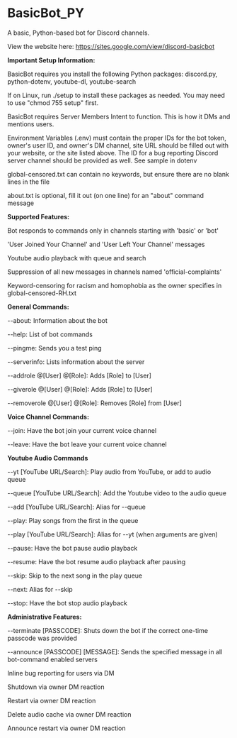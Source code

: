 # BasicBot_PY

A basic, Python-based bot for Discord channels.

View the website here: https://sites.google.com/view/discord-basicbot

**Important Setup Information:**

BasicBot requires you install the following Python packages: discord.py, python-dotenv, youtube-dl, youtube-search

If on Linux, run ./setup to install these packages as needed. You may need to use "chmod 755 setup" first.

BasicBot requires Server Members Intent to function. This is how it DMs and mentions users.

Environment Variables (.env) must contain the proper IDs for the bot token, owner's user ID, and owner's DM channel, site URL should be filled out with your website, or the site listed above. The ID for a bug reporting Discord server channel should be provided as well. See sample in dotenv

global-censored.txt can contain no keywords, but ensure there are no blank lines in the file

about.txt is optional, fill it out (on one line) for an "about" command message

**Supported Features:**

Bot responds to commands only in channels starting with 'basic' or 'bot'

'User Joined Your Channel' and 'User Left Your Channel' messages

Youtube audio playback with queue and search

Suppression of all new messages in channels named 'official-complaints'

Keyword-censoring for racism and homophobia as the owner specifies in global-censored-RH.txt

**General Commands:**

--about: Information about the bot

--help: List of bot commands

--pingme: Sends you a test ping

--serverinfo: Lists information about the server

--addrole @[User] @[Role]: Adds [Role] to [User]

--giverole @[User] @[Role]: Adds [Role] to [User]

--removerole @[User] @[Role]: Removes [Role] from [User]

**Voice Channel Commands:**

--join: Have the bot join your current voice channel

--leave: Have the bot leave your current voice channel

**Youtube Audio Commands**

--yt [YouTube URL/Search]: Play audio from YouTube, or add to audio queue

--queue [YouTube URL/Search]: Add the Youtube video to the audio queue

--add [YouTube URL/Search]: Alias for --queue

--play: Play songs from the first in the queue

--play [YouTube URL/Search]: Alias for --yt (when arguments are given)

--pause: Have the bot pause audio playback

--resume: Have the bot resume audio playback after pausing

--skip: Skip to the next song in the play queue

--next: Alias for --skip

--stop: Have the bot stop audio playback

**Administrative Features:**

--terminate [PASSCODE]: Shuts down the bot if the correct one-time passcode was provided

--announce [PASSCODE] [MESSAGE]: Sends the specified message in all bot-command enabled servers

Inline bug reporting for users via DM

Shutdown via owner DM reaction

Restart via owner DM reaction

Delete audio cache via owner DM reaction

Announce restart via owner DM reaction

